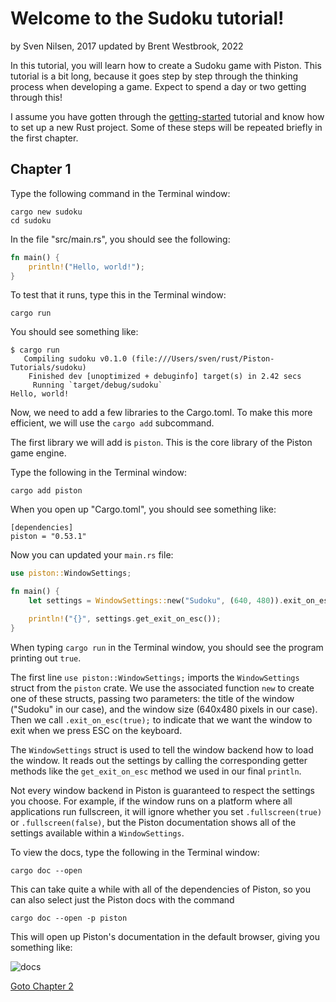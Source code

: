 # Welcome to the Sudoku tutorial!
by Sven Nilsen, 2017
updated by Brent Westbrook, 2022

In this tutorial, you will learn how to create a Sudoku game with Piston. This
tutorial is a bit long, because it goes step by step through the thinking
process when developing a game. Expect to spend a day or two getting through
this!

I assume you have gotten through the [getting-started](../getting-started)
tutorial and know how to set up a new Rust project. Some of these steps will be
repeated briefly in the first chapter.

## Chapter 1

Type the following command in the Terminal window:

```
cargo new sudoku
cd sudoku
```

In the file "src/main.rs", you should see the following:

```rust
fn main() {
    println!("Hello, world!");
}
```

To test that it runs, type this in the Terminal window:

```
cargo run
```

You should see something like:

```
$ cargo run
   Compiling sudoku v0.1.0 (file:///Users/sven/rust/Piston-Tutorials/sudoku)
    Finished dev [unoptimized + debuginfo] target(s) in 2.42 secs
     Running `target/debug/sudoku`
Hello, world!
```

Now, we need to add a few libraries to the Cargo.toml. To make this more
efficient, we will use the `cargo add` subcommand.

The first library we will add is `piston`. This is the core library of the
Piston game engine.

Type the following in the Terminal window:

```
cargo add piston
```

When you open up "Cargo.toml", you should see something like:

```
[dependencies]
piston = "0.53.1"
```

Now you can updated your `main.rs` file:

```rust
use piston::WindowSettings;

fn main() {
    let settings = WindowSettings::new("Sudoku", (640, 480)).exit_on_esc(true);

    println!("{}", settings.get_exit_on_esc());
}
```

When typing `cargo run` in the Terminal window, you should see the program
printing out `true`.

The first line `use piston::WindowSettings;` imports the `WindowSettings` struct
from the `piston` crate. We use the associated function `new` to create one of
these structs, passing two parameters: the title of the window ("Sudoku" in our
case), and the window size (640x480 pixels in our case). Then we call
`.exit_on_esc(true);` to indicate that we want the window to exit when we press
ESC on the keyboard.

The `WindowSettings` struct is used to tell the window backend how to load the
window. It reads out the settings by calling the corresponding getter methods
like the `get_exit_on_esc` method we used in our final `println`.

Not every window backend in Piston is guaranteed to respect the settings you
choose. For example, if the window runs on a platform where all applications run
fullscreen, it will ignore whether you set `.fullscreen(true)` or
`.fullscreen(false)`, but the Piston documentation shows all of the settings
available within a `WindowSettings`.

To view the docs, type the following in the Terminal window:

```
cargo doc --open
```

This can take quite a while with all of the dependencies of Piston, so you can
also select just the Piston docs with the command

```
cargo doc --open -p piston
```

This will open up Piston's documentation in the default browser, giving you
something like:

![docs](./images/docs.png)

[Goto Chapter 2](chp-02.md)
